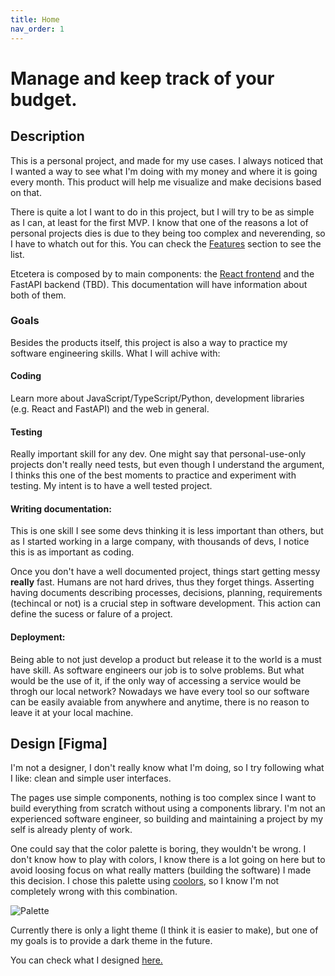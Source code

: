 ```yaml
---
title: Home
nav_order: 1
---
```


# Manage and keep track of your budget.

## Description

This is a personal project, and made for my use cases. I always noticed that I wanted a way to see what I'm doing with my money and where it is going every month. This product will help me visualize and make decisions based on that.

There is quite a lot I want to do in this project, but I will try to be as simple as I can, at least for the first MVP. I know that one of the reasons a lot of personal projects dies is due to they being too complex and neverending, so I have to whatch out for this.
You can check the [Features](features.md) section to see the list.

Etcetera is composed by to main components: the [React frontend](https://github.com/etchichury/etcetera-finances/) and the FastAPI backend (TBD). This documentation will have information about both of them.

### Goals

Besides the products itself, this project is also a way to practice my software engineering skills. What I will achive with:

#### Coding

Learn more about JavaScript/TypeScript/Python, development libraries (e.g. React and FastAPI) and the web in general.

#### Testing

Really important skill for any dev. One might say that personal-use-only projects don't really need tests, but even though I understand the argument, I thinks this one of the best moments to practice and experiment with testing. My intent is to have a well tested project.

#### Writing documentation:

This is one skill I see some devs thinking it is less important than others, but as I started working in a large company, with thousands of devs, I notice this is as important as coding.

Once you don't have a well documented project, things start getting messy **really** fast. Humans are not hard drives, thus they forget things. Asserting having documents describing processes, decisions, planning, requirements (techincal or not) is a crucial step in software development. This action can define the sucess or falure of a project.

#### Deployment:

Being able to not just develop a product but release it to the world is a must have skill. As software engineers our job is to solve problems. But what would be the use of it, if the only way of accessing a service would be throgh our local network? Nowadays we have every tool so our software can be easily avaiable from anywhere and anytime, there is no reason to leave it at your local machine.

## Design [Figma]

I'm not a designer, I don't really know what I'm doing, so I try following what I like: clean and simple user interfaces.

The pages use simple components, nothing is too complex since I want to build everything from scratch without using a components library. I'm not an experienced software engineer, so building and maintaining a project by my self is already plenty of work.

One could say that the color palette is boring, they wouldn't be wrong. I don't know how to play with colors, I know there is a lot going on here but to avoid loosing focus on what really matters (building the software) I made this decision. I chose this palette using [coolors](https://coolors.co/), so I know I'm not completely wrong with this combination.

![Palette](https://user-images.githubusercontent.com/29528521/147399128-ca7b43b2-c97b-4a42-8c61-9ebdd3d4befc.png)

Currently there is only a light theme (I think it is easier to make), but one of my goals is to provide a dark theme in the future.

You can check what I designed [here.](https://www.figma.com/file/MATtROumllpDhNhPBvJ7ym/?node-id=6%3A2)
